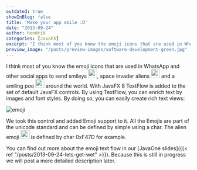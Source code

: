 ```yaml
---
outdated: true
showInBlog: false
title: 'Make your app smile :D'
date: "2013-09-24"
author: hendrik
categories: [JavaFX]
excerpt: "I think most of you know the emoji icons that are used in WhatsApp and other social apps to send smileys, space invader aliens and a smiling poo around the world. Let's have a look how emojis can be used in JavFX controls."
preview_image: "/posts/preview-images/software-development-green.jpg"
---
```

I think most of you know the emoji icons that are used in WhatsApp and other social apps to send smileys <img class="image-in-text" src="{{ site.baseurl }}/assets/posts/guigarage-legacy/1f603.png" width="24" height="24" />, space invader aliens <img class="image-in-text" src="{{ site.baseurl }}/assets/posts/guigarage-legacy/1f47e.png" width="24" height="24" /> and a smiling poo <img class="image-in-text" src="{{ site.baseurl }}/assets/posts/guigarage-legacy/1f4a9.png" width="24" height="24" /> around the world. With JavaFX 8 TextFlow is added to the set of default JavaFX controls. By using TextFlow, you can enrich text by images and font styles. By doing so, you can easily create rich text views:

![emoji](/posts/guigarage-legacy/emoji.png)

We took this control and added Emoji support to it. All the Emojis are part of the unicode standard and can be defined by simple using a char. The alien emoji <img src="{{ site.baseurl }}/assets/posts/guigarage-legacy/1f47d.png" width="24" height="24" /> is defined by char 0xF47D for example.

You can find out more about the emoji text flow in our [JavaOne slides]({{< ref "/posts/2013-09-24-lets-get-wet" >}}). Because this is still in progress we will post a more detailed description later.
